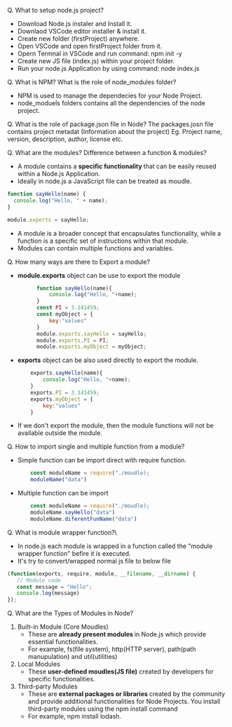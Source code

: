 Q. What to setup node.js project?

- Download Node.js instaler and Install it.
- Downlaod VSCode editor installer & install it.
- Create new folder (firstProject) anywhere.
- Open VSCode and open firstProject folder from it.
- Opern Termnal in VSCode and run command: npm init -y
- Create new JS file (index.js) within your project folder.
- Run your node.js Application by using command: node index.js

Q. What is NPM? What is the role of node_modules folder?

- NPM is used to manage the dependecies for your Node Project.
- node_moduels folders contains all the dependencies of the node project.

Q. What is the role of package.json file in Node?
The packages.josn file contains project metadat (Information about the project)
Eg. Project name, version, description, author, license etc.

Q. What are the modules? Difference between a function & modules?

- A module contains a <b>specific functionality </b> that can be easily reused within a Node.js Application.
- Ideally in node.js a JavaScript file can be treated as moudle.

```js
function sayHello(name) {
  console.log("Hello, " + name);
}

module.exports = sayHello;
```

- A module is a broader concept that encapsulates functionality, while a function is a specific set of instructions within that module.
- Modules can contain multiple functions and variables.

Q. How many ways are there to Export a module?

- <b>module.exports</b> object can be use to export the module
  ```js
        function sayHello(name){
            console.log("Hello, "+name);
        }
        const PI = 3.141459;
        const myObject = {
            key:"values"
        }
        module.exports.sayHello = sayHello;
        module.exports.PI = PI;
        module.exports.myObject = myObject;
    ```
- <b>exports</b> object can be also used directly to export the module.
    ```js
        exports.sayHello(name){
            console.log("Hello, "+name);
        }
        exports.PI = 3.141459;
        exports.myObject = {
            key:"values"
        }
    ```
- If we don't export the module, then the module functions will not be available outside the module.

Q. How to import single and multiple function from a module?
- Simple function can be import direct with require function.
    ```js
        const moduleName = require("./moudle);
        moduleName("data")
    ```
- Multiple function can be import 
    ```js
        const moduleName = require("./moudle);
        moduleName.sayHello("data")
        moduleName.diferentFunName("data")
    ```

Q. What is module wrapper function?\
- In node.js each module is wrapped in a function called the "module wrapper function" befire it is executed.
- It's try to convert/wrapped normal js file to below file
```js
(function(exports, require, module, __filename, __dirname) {
   // Module code 
   const message = "Hello";
   console.log(message)
});
```

Q. What are the Types of Modules in Node?
1. Built-in Module (Core Moudles)
    - These are  <b>already present modules </b> in Node.js which provide essential functionalities.
    - For example, fs(file system), http(HTTP server), path(path manupulation) and util(utilities)
2. Local Modules
    - These <b>user-defined moudles(JS file)</b> created by developers for specific functionalities.
3. Third-party Modules
    - These are <b> external packages or libraries </b> created by the community and provide additional functionalities for Node Projects. You install third-party modules using the npm install command
    - For example, npm install lodash.
